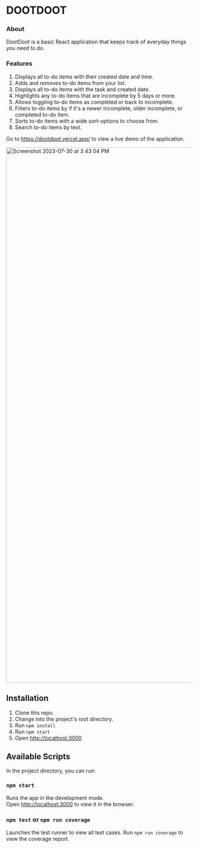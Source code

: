 # DOOTDOOT

### About
DootDoot is a basic React application that keeps track of everyday things you need to do.

### Features
1. Displays all to-do items with their created date and time.
2. Adds and removes to-do items from your list.
3. Displays all to-do items with the task and created date.
4. Highlights any to-do items that are incomplete by 5 days or more.
5. Allows toggling to-do items as completed or back to incomplete.
6. Filters to-do items by if it's a newer incomplete, older incomplete, or completed to-do item.
7. Sorts to-do items with a wide sort-options to choose from.
8. Search to-do items by text.

Go to https://dootdoot.vercel.app/ to view a live demo of the application.

<img width="1440" alt="Screenshot 2023-07-30 at 3 43 04 PM" src="https://github.com/jannelouisea/sas-todo-app/assets/13410015/47a9f05a-becc-4cfb-b19e-387115d16da3">

## Installation
1. Clone this repo.
2. Change into the project's root directory.
3. Run `npm install`
4. Run `npm start`
5. Open [http://localhost:3000](http://localhost:3000)

## Available Scripts

In the project directory, you can run:

### `npm start`
Runs the app in the development mode.\
Open [http://localhost:3000](http://localhost:3000) to view it in the browser.

### `npm test` or `npm run coverage`
Launches the test runner to view all test cases. Run `npm run coverage` to view the coverage report.
